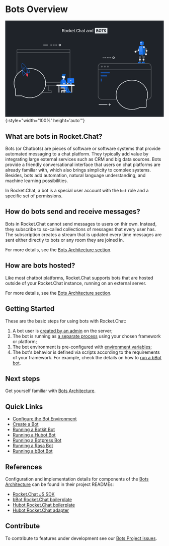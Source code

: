 # Bots Overview

![Rocket.Chat Bots Banner](./banner.png){:style="width='100%' height='auto'"}

## What are bots in Rocket.Chat?

Bots (or Chatbots) are pieces of software or software systems that provide automated messaging to a chat
platform. They typically add value by integrating large external services such as CRM and big data sources.
Bots provide a friendly conversational interface that users on chat platforms are already familiar with,
which also brings simplicity to complex systems. Besides, bots add automation, natural language understanding,
and machine learning possibilities.

In Rocket.Chat, a bot is a special user account with the `bot` role and a specific set
of permissions.

## How do bots send and receive messages?

Bots in Rocket.Chat cannot send messages to users on thir own. Instead, they subscribe to
so-called collections of messages that every user has. The subscription creates a stream
that is updated every time messages are sent either directly to bots or any room they are joined in.

For more details, see the [Bots Architecture section](bots-architecture/#message-streams).

## How are bots hosted?

Like most chatbot platforms, Rocket.Chat supports bots that are hosted outside of your Rocket.Chat instance,
running on an external server.

For more details, see the [Bots Architecture section](bots-architecture/#bot-platforms-and-frameworks).

## Getting Started

These are the basic steps for using bots with Rocket.Chat:

1. A bot user is [created by an admin](create-and-run-a-bot/) on the server;
2. The bot is running as [a separate process](bots-architecture/) using your chosen framework or platform;
3. The bot environment is pre-configured with [environment variables](configure-bot-environment/);
4. The bot's behavior is defined via scripts according to the requirements of your framework. For example, check the details on how to [run a bBot bot](running-a-bbot-bot/).

## Next steps

Get yourself familiar with [Bots Architecture](bots-architecture/).

## Quick Links

- [Configure the Bot Environment](configure-bot-environment/)
- [Create a Bot](create-and-run-a-bot/)
- [Running a Botkit Bot](create-and-run-a-bot/botkit-bot/)
- [Running a Hubot Bot](create-and-run-a-bot/hubot-bot/)
- [Running a Botpress Bot](create-and-run-a-bot/botpress-bot/)
- [Running a Rasa Bot](running-a-rasa-bot/)
- [Running a bBot Bot](running-a-bbot-bot/)

## References

Configuration and implementation details for components of the
[Bots Architecture](bots-architecture/) can be found in their project READMEs:

- [Rocket.Chat JS SDK](https://github.com/RocketChat/Rocket.Chat.js.SDK/)
- [bBot Rocket.Chat boilerplate](https://github.com/Amazebot/bbot-rocketchat-boilerplate)
- [Hubot Rocket.Chat boilerplate](https://github.com/RocketChat/hubot-rocketchat-boilerplate/)
- [Hubot Rocket.Chat adapter](https://github.com/RocketChat/hubot-rocketchat/tree/develop/)

## Contribute

To contribute to features under development see our
[Bots Project issues](https://github.com/RocketChat/Rocket.Chat/projects/16).
